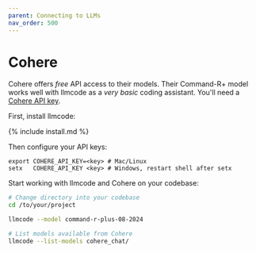 ```yaml
---
parent: Connecting to LLMs
nav_order: 500
---
```


# Cohere

Cohere offers *free* API access to their models.
Their Command-R+ model works well with llmcode
as a *very basic* coding assistant.
You'll need a [Cohere API key](https://dashboard.cohere.com/welcome/login).

First, install llmcode:

{% include install.md %}

Then configure your API keys:

```
export COHERE_API_KEY=<key> # Mac/Linux
setx   COHERE_API_KEY <key> # Windows, restart shell after setx
```

Start working with llmcode and Cohere on your codebase:

```bash
# Change directory into your codebase
cd /to/your/project

llmcode --model command-r-plus-08-2024

# List models available from Cohere
llmcode --list-models cohere_chat/
```
